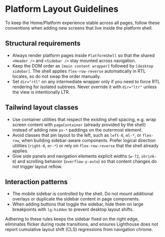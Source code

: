 # Platform Layout Guidelines

To keep the Home/Platform experience stable across all pages, follow these conventions when adding new screens that live inside the platform shell.

## Structural requirements

- Always render platform pages inside `PlatformShell` so that the shared `<Header />` and `<Sidebar />` stay mounted across navigation.
- Keep the DOM order as `[main content wrapper]` followed by `[desktop sidebar]`. The shell applies `flex-row-reverse` automatically in RTL locales, so do not swap the order manually.
- Set `dir="rtl"` on any intermediate wrapper only if you need to force RTL rendering for isolated subtrees. Never override it with `dir="ltr"` unless the view is intentionally LTR.

## Tailwind layout classes

- Use container utilities that respect the existing shell spacing, e.g. wrap screen content with `pageContainer` (already provided by the shell) instead of adding new `px-*` paddings on the outermost element.
- Avoid classes that pin layout to the left, such as `left-0`, `ml-*`, or `flex-row`, when building sidebar-aware components. Prefer logical direction utilities (`right-0`, `mr-*`) or rely on `flex-row-reverse` that the shell already applies.
- Give side panels and navigation elements explicit widths (`w-72`, `shrink-0`) and scrolling behavior (`overflow-y-auto`) so that content changes do not trigger layout reflow.

## Interaction patterns

- The mobile sidebar is controlled by the shell. Do not mount additional overlays or duplicate the sidebar content in page components.
- When adding buttons that toggle the sidebar, hide them on large breakpoints with `lg:hidden` to prevent desktop layout shifts.

Adhering to these rules keeps the sidebar fixed on the right edge, eliminates flicker during route transitions, and ensures Lighthouse does not report cumulative layout shift (CLS) regressions from navigation chrome.
